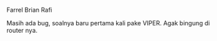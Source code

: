 Farrel Brian Rafi

Masih ada bug, soalnya baru pertama kali pake VIPER. Agak bingung di router nya.
